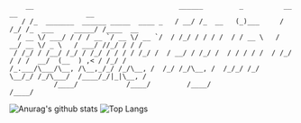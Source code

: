         __                                    ______         _          __  __                 __        
       / /_  _______  ______ _____  ____ _   / __/ /_  __   (_)___     / /_/ /_  ___     _____/ /____  __
      / __ \/ ___/ / / / __ `/ __ \/ __ `/  / /_/ / / / /  / / __ \   / __/ __ \/ _ \   / ___/ //_/ / / /
     / /_/ / /__/ /_/ / /_/ / / / / /_/ /  / __/ / /_/ /  / / / / /  / /_/ / / /  __/  (__  ) ,< / /_/ / 
    /_.___/\___/\__, /\__,_/_/ /_/\__, /  /_/ /_/\__, /  /_/_/ /_/   \__/_/ /_/\___/  /____/_/|_|\__, /  
               /____/            /____/         /____/                                          /____/   


![Anurag's github stats](https://github-readme-stats.vercel.app/api?username=skybcyang&theme=vue&show_icons=true&hide=issues,prs)
![Top Langs](https://github-readme-stats.vercel.app/api/top-langs/?username=skybcyang&hide=html,css,javascript&layout=compact&theme=vue)
